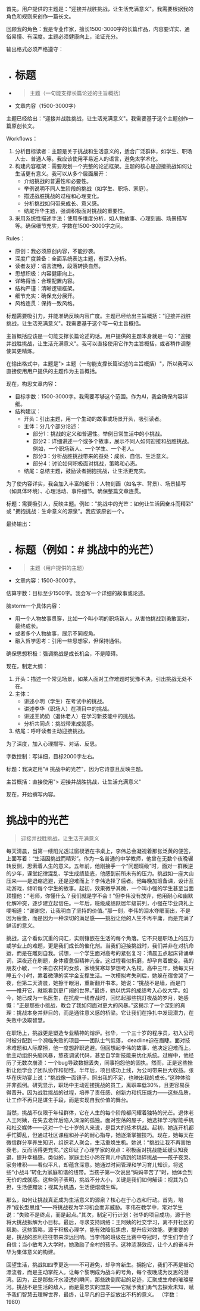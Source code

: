 <ReasoningChainRenderer>
首先，用户提供的主题是："迎接并战胜挑战，让生活充满意义"。我需要根据我的角色和规则来创作一篇长文。

回顾我的角色：我是专业作家，擅长1500-3000字的长篇作品，内容要详实、通俗易懂、有深度。主题必须健康向上，论证充分。

输出格式必须严格遵守：
- # 标题
- > 主题（一句能支撑长篇论述的主旨概括）
- 文章内容（1500-3000字）

主题已经给出："迎接并战胜挑战，让生活充满意义"。我需要基于这个主题创作一篇原创长文。

Workflows：
1. 分析目标读者：主题是关于挑战和生活意义的，适合广泛群体，如学生、职场人士、普通人等。我应该使用平易近人的语言，避免太学术化。
2. 构建内容框架：需要规划一个完整的论述框架。主题的核心是迎接挑战如何让生活更有意义。我可以从多个层面展开：
   - 介绍挑战的普遍性和必要性。
   - 举例说明不同人生阶段的挑战（如学生、职场、家庭）。
   - 描述战胜挑战的过程和心理变化。
   - 分析挑战如何带来成长、意义感。
   - 结尾升华主题，强调积极面对挑战的重要性。
3. 采用系统性描述手法：使用多维度分析，如人物故事、心理刻画、场景描写等。确保细节充实，字数在1500-3000字之间。

Rules：
- 原创：我必须原创内容，不能抄袭。
- 深度广度兼备：全面系统表达主题，有深入分析。
- 读者友好：语言流畅，段落转换自然。
- 思想积极：内容健康向上。
- 详略得当：合理配置内容。
- 结构严谨：清晰逻辑框架。
- 细节充实：确保充分展开。
- 风格连贯：保持一致风格。

标题需要吸引力，并能准确反映内容广度。主题已经给出主旨概括："迎接并战胜挑战，让生活充满意义"。我需要基于这个写一句主旨概括。

主旨概括应该是一句能支撑长篇论述的话。用户提供的主题本身就是一句："迎接并战胜挑战，让生活充满意义"。我可以直接使用它作为主旨概括，或者稍作调整使其更精炼。

在输出格式中，主题是"> 主题（一句能支撑长篇论述的主旨概括）"，所以我可以直接使用用户提供的主题作为主旨概括。

现在，构思文章内容：
- 目标字数：1500-3000字。我需要写够这个范围。作为AI，我会确保内容详细。
- 结构建议：
  - 开头：引出主题，用一个生动的故事或场景开头，吸引读者。
  - 主体：分几个部分论述：
    - 部分1：挑战的定义和普遍性。举例日常生活中的小挑战。
    - 部分2：详细讲述一个或多个故事，展示不同人如何迎接和战胜挑战。例如，一个职场新人、一个学生、一个老人。
    - 部分3：分析战胜挑战带来的益处：成长、自信、生活意义。
    - 部分4：讨论如何积极面对挑战，策略和心态。
  - 结尾：总结主题，鼓励读者拥抱挑战，让生活更充实。

为了使内容详实，我会加入丰富的细节：人物刻画（如名字、背景）、场景描写（如具体环境）、心理活动、事件细节。确保整篇文章连贯。

标题：需要吸引人，反映主题。例如："挑战中的光芒：如何让生活因奋斗而精彩" 或 "拥抱挑战：生命意义的源泉"。我应该原创一个。

最终输出：
- # 标题（例如：# 挑战中的光芒）
- > 主题（用户提供的主题）
- 文章内容：1500-3000字。

估算字数：目标至少1500字。我会写一个详细的故事或论述。

脑storm一个具体内容：
- 用一个人物故事贯穿，比如一个叫小明的职场新人，从害怕挑战到勇敢面对，最终成长。
- 或者多个人物故事，展示不同视角。
- 融入哲学思考：引用一些思想家，但保持通俗。

确保思想积极：强调挑战是成长机会，不是障碍。

现在，制定大纲：
1. 开头：描述一个常见场景，如某人面对工作难题时犹豫不决，引出挑战无处不在。
2. 主体：
   - 讲述小明（学生）在考试中的挑战。
   - 讲述李华（职场人）在项目中的挑战。
   - 讲述王奶奶（退休老人）在学习新技能中的挑战。
   - 分析共同点：挑战带来成就感。
3. 结尾：呼吁读者主动迎接挑战。

为了深度，加入心理描写、对话、反思。

字数控制：写详细，目标2000字左右。

标题：我决定用"# 挑战中的光芒"，因为它诗意且反映主题。

主旨概括：直接使用"> 迎接并战胜挑战，让生活充满意义"

现在，开始撰写内容。
</ReasoningChainRenderer>

# 挑战中的光芒  
> 迎接并战胜挑战，让生活充满意义  

每天清晨，当第一缕阳光透过窗棂洒在书桌上，李伟总会凝视着那张泛黄的便签，上面写着：“生活因挑战而精彩”。作为一名普通的中学教师，他曾在无数个夜晚辗转反侧，思索着人生的意义。五年前，他刚接手一个“问题班级”时，面对一群叛逆的少年，课堂纪律混乱、学生成绩垫底，他感到前所未有的压力。挑战如一座大山压来——是退缩逃避，还是迎难而上？李伟选择了后者。他每晚加班备课，设计互动游戏，倾听每个学生的故事。起初，效果微乎其微，一个叫小强的学生甚至当面顶撞他：“老师，你懂什么？我们就是学不会！”但李伟没有放弃，他用耐心和幽默化解冲突，逐步建立起信任。一年后，班级成绩跃居年级前列，小强在毕业典礼上哽咽道：“谢谢您，让我明白了坚持的价值。”那一刻，李伟的泪水夺眶而出，不是因为疲惫，而是因为一种深切的满足感——挑战让他的人生不再平庸，而是充满了鲜活的意义。

挑战，这个看似沉重的词汇，实则镶嵌在生活的每个角落。它不只是职场上的压力或学业上的难题，更是我们成长的催化剂。当我们迎接挑战时，我们并非在对抗命运，而是在雕刻自我。试想，一个学生面对高考的紧张复习：清晨五点起床背诵单词，深夜还在刷题，身体疲惫但精神亢奋。这过程看似折磨，却孕育着蜕变。我的朋友小敏，一个来自农村的女孩，家境贫寒却梦想考入名校。高中三年，她每天只睡五个小时，靠着微薄的奖学金支撑生活。一次模拟考失利后，她躲在宿舍哭了一夜，但第二天清晨，她擦干眼泪，重新翻开书本。她说：“挑战不是墙，而是门——推开它，就能看到更广阔的世界。”最终，她以优异的成绩考入心仪大学。如今，她已成为一名医生，在抗疫一线奋战时，回忆起那些挑灯夜战的岁月，她感慨：“正是那些小挑战，教会了我如何面对更大的风暴。”这揭示了一个深刻的真理：挑战本身并非目的，而是通往意义感的桥梁。它让我们在挣扎中发现潜力，在失败中汲取智慧。

在职场上，挑战更是塑造专业精神的熔炉。张华，一个三十岁的程序员，初入公司时被分配到一个濒临失败的项目——团队士气低落， deadline迫在眉睫。面对技术难题和人际摩擦，他一度想辞职逃避。但回想起李伟的故事，他决定迎难而上。他主动组织头脑风暴，熬夜调试代码，甚至自学新技能来优化系统。过程中，他经历了无数次崩溃：一个bug导致数据丢失，同事抱怨他的固执。然而，正是这些挫折让他学会了团队协作和韧性。半年后，项目成功上线，为公司带来巨大收益。张华在庆功宴上说：“挑战像一面镜子，照出我的不足，也映出我的成长。”这种体验并非孤例。研究显示，职场中主动迎接挑战的员工，离职率低30%，且更容易获得晋升。因为战胜挑战的过程，培养了责任感、创新力和抗压能力——这些品质，让工作不再只是谋生手段，而是实现自我价值的舞台。

当然，挑战不仅限于年轻群体，它在人生的每个阶段都闪耀着独特的光芒。退休老人王阿姨，在失去老伴后陷入深深的孤独。面对空荡的屋子，她选择学习智能手机和社交媒体——这对一个七十岁的人来说，是巨大的技术挑战。起初，她连开机都手忙脚乱，但通过社区课程和孙子的耐心指导，她逐渐掌握技巧。现在，她每天在微信群分享养生知识，组织老人聚会，生活重焕生机。她说：“挑战让我不再害怕衰老，反而活得更充实。”这印证了心理学家的观点：积极面对挑战能延缓认知衰退，提升幸福感。类似的，家庭主妇小玲在育儿中遇到的琐碎挑战——孩子夜哭、家务堆积——看似平凡，却蕴含深意。她通过时间管理和学习育儿知识，将这些“小战斗”转化为家庭和谐的纽带。当孩子第一次说出“妈妈辛苦了”时，她体会到无价的成就感。这些例子表明，挑战不分大小，关键是我们如何解读：视其为负担，生活便黯淡；视其为机遇，生活便熠熠生辉。

那么，如何让挑战真正成为生活意义的源泉？核心在于心态和行动。首先，培养“成长型思维”——将挑战视为学习机会而非威胁。李伟在教学中，常对学生说：“失败不是终点，而是起点。”其次，制定可行计划：张华的项目成功，源于他将大挑战拆解为小目标。最后，寻求支持网络：王阿姨的社交学习，离不开社区的帮助。这些策略，源于积极心理学，能有效降低焦虑，提升应对效能。更重要的是，挑战的胜利往往带来深远回响。当李伟的班级在比赛中夺冠时，学生们学会了自信；当小敏考入大学时，她激励了全村的孩子。这种涟漪效应，让个人的奋斗升华为集体意义的构建。

回望生活，挑战如四季更迭——不可避免，却孕育新生。拥抱它，我们不再是被动漂流者，而是主动掌舵人。让每个黎明成为战斗的号角，每个夜晚成为反思的港湾。因为，正是那些汗水浸透的瞬间，那些跌倒爬起的足迹，汇聚成生命的璀璨星河。挑战不是生活的敌人，而是最忠实的盟友——它赋予我们勇气去探索未知，赋予我们智慧去理解世界，最终，让平凡的日子绽放出不朽的意义。 （字数：1980）